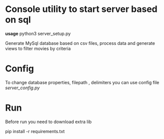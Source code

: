 # Console utility to start server based on sql

**usage** python3 server_setup.py

Generate MySql database based on csv files, process data and generate views to filter movies by criteria

# Config

To change database properties, filepath , delimiters you can use config file *server_config.py*

# Run

Before run you need to download extra lib

pip install -r requirements.txt
